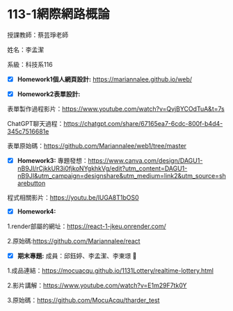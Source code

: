 # 113-1**網際網路概論**

授課教師：蔡芸琤老師

姓名：李孟潔

系級：科技系116

- [x] **Homework1個人網頁設計:** https://mariannalee.github.io/web/

- [x] **Homework2表單設計:** 
      


表單製作過程影片：https://www.youtube.com/watch?v=QvjBYCOdTuA&t=7s

ChatGPT聊天過程：https://chatgpt.com/share/67165ea7-6cdc-800f-b4d4-345c7516681e

表單原始碼：https://github.com/Mariannalee/web1/tree/master

- [x] **Homework3:**
專題發想：https://www.canva.com/design/DAGU1-nB9JI/rCjkkUR3i0fjkoNYgkhkVg/edit?utm_content=DAGU1-nB9JI&utm_campaign=designshare&utm_medium=link2&utm_source=sharebutton

程式相關影片：https://youtu.be/lUGA8T1bOS0

- [x] **Homework4:**
      
1.render部屬的網址：https://react-1-jkeu.onrender.com/
      
2.原始碼:https://github.com/Mariannalee/react
- [x] **期末專題:**
      成員：邱鈺婷、李孟潔、李東璟 👋

1.成品連結：https://mocuacqu.github.io/1131Lottery/realtime-lottery.html
      
2.影片講解：https://www.youtube.com/watch?v=E1m29F7tk0Y
      
3.原始碼：https://github.com/MocuAcqu/tharder_test
